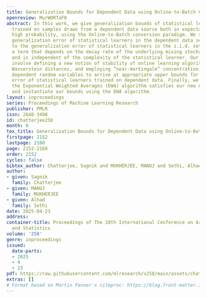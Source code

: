 ```yaml
---
title: Generalization Bounds for Dependent Data using Online-to-Batch Conversion.
openreview: MurWORTaF8
abstract: In this work, we give generalization bounds of statistical learning algorithms
  trained on samples drawn from a dependent data source both in expectation and with
  high probability, using the Online-to-Batch conversion paradigm. We show that the
  generalization error of statistical learners in the dependent data setting is equivalent
  to the generalization error of statistical learners in the i.i.d. setting up to
  a term that depends on the decay rate of the underlying mixing stochastic process,
  and is independent of the complexity of the statistical learner. Our proof techniques
  involve defining a new notion of stability of online learning algorithms based on
  Wasserstein distances, and employing ”near-martingale” concentration bounds for
  dependent random variables to arrive at appropriate upper bounds for the generalization
  error of statistical learners trained on dependent data. Finally, we prove that
  the Exponential Weighted Averages (EWA) algorithm satisfies our new notion of stability,
  and instantiate our bounds using the EWA algorithm.
layout: inproceedings
series: Proceedings of Machine Learning Research
publisher: PMLR
issn: 2640-3498
id: chatterjee25b
month: 0
tex_title: Generalization Bounds for Dependent Data using Online-to-Batch Conversion.
firstpage: 2152
lastpage: 2160
page: 2152-2160
order: 2152
cycles: false
bibtex_author: Chatterjee, Sagnik and MUKHERJEE, MANUJ and Sethi, Alhad
author:
- given: Sagnik
  family: Chatterjee
- given: MANUJ
  family: MUKHERJEE
- given: Alhad
  family: Sethi
date: 2025-04-23
address:
container-title: Proceedings of The 28th International Conference on Artificial Intelligence
  and Statistics
volume: '258'
genre: inproceedings
issued:
  date-parts:
  - 2025
  - 4
  - 23
pdf: https://raw.githubusercontent.com/mlresearch/v258/main/assets/chatterjee25b/chatterjee25b.pdf
extras: []
# Format based on Martin Fenner's citeproc: https://blog.front-matter.io/posts/citeproc-yaml-for-bibliographies/
---
```

